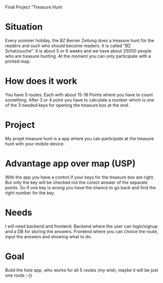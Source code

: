 Final Project "Treasure Hunt

# Situation
Every summer holiday, the BZ Berner Zeitung does a treasure hunt für the readers and such who should become readers. It is called "BZ Schatzsuche".
It is about 5 or 6 weeks and we have about 25000 people who are treasure hunting. At the moment you can only participate with a printed map. 

# How does it work
You have 5 routes. Each with about 15-18 Points where you have to count something. 
After 3 or 4 point you have to calculate a number which is one of the 3 needed keys for opening the treasure box at the end.

# Project
My projet treasure hunt is a app where you can participate at the treasure hunt with your mobile device.

# Advantage app over map (USP)
With the app you have a control if your keys for the treasure box are right. 
But only the key will be checked not the corect answer of the separate points. 
So if one key is wrong you have the chance to go back and find the right number for the key. 

# Needs
I will need backend and frontend.
Backend where the user can login/signup and a DB for storing the answers.
Frontend where you can choice the route, input the answers and showing what to do.

# Goal
Build the hole app, who works for all 5 routes (my wish, maybe it will be just one route ;-))


